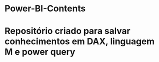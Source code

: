 # Power-BI-Contents

# Repositório criado para salvar conhecimentos em DAX, linguagem M e power query
